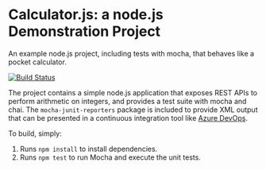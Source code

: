 Calculator.js: a node.js Demonstration Project
==============================================
An example node.js project, including tests with mocha, that behaves like
a pocket calculator.


[![Build Status](https://dev.azure.com/parrotpos/Integrating%20External%20Source%20Control%20with%20Azure%20Pipelines/_apis/build/status/stv707.calculator?branchName=master&jobName=Job)](https://dev.azure.com/parrotpos/Integrating%20External%20Source%20Control%20with%20Azure%20Pipelines/_build/latest?definitionId=16&branchName=master)


The project contains a simple node.js application that exposes REST APIs
to perform arithmetic on integers, and provides a test suite with mocha
and chai.  The `mocha-junit-reporters` package is included to provide XML
output that can be presented in a continuous integration tool like
[Azure DevOps](https://azure.com/devops).

To build, simply:

1. Runs `npm install` to install dependencies.
2. Runs `npm test` to run Mocha and execute the unit tests.

